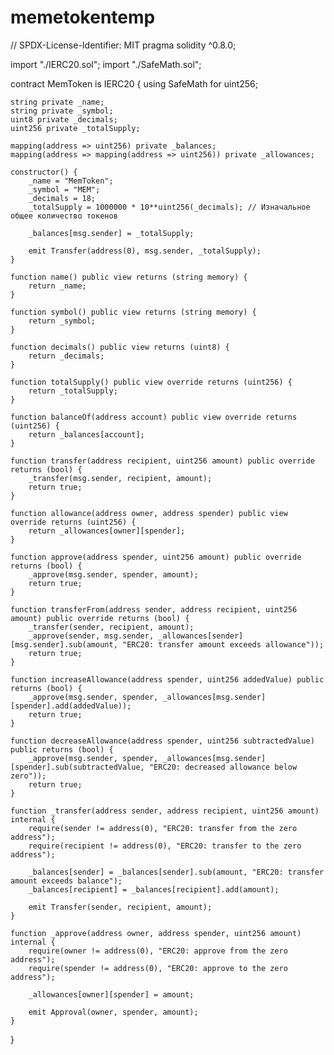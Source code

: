 # memetokentemp
// SPDX-License-Identifier: MIT
pragma solidity ^0.8.0;

import "./IERC20.sol";
import "./SafeMath.sol";

contract MemToken is IERC20 {
    using SafeMath for uint256;
    
    string private _name;
    string private _symbol;
    uint8 private _decimals;
    uint256 private _totalSupply;
    
    mapping(address => uint256) private _balances;
    mapping(address => mapping(address => uint256)) private _allowances;
    
    constructor() {
        _name = "MemToken";
        _symbol = "MEM";
        _decimals = 18;
        _totalSupply = 1000000 * 10**uint256(_decimals); // Изначальное общее количество токенов
        
        _balances[msg.sender] = _totalSupply;
        
        emit Transfer(address(0), msg.sender, _totalSupply);
    }
    
    function name() public view returns (string memory) {
        return _name;
    }
    
    function symbol() public view returns (string memory) {
        return _symbol;
    }
    
    function decimals() public view returns (uint8) {
        return _decimals;
    }
    
    function totalSupply() public view override returns (uint256) {
        return _totalSupply;
    }
    
    function balanceOf(address account) public view override returns (uint256) {
        return _balances[account];
    }
    
    function transfer(address recipient, uint256 amount) public override returns (bool) {
        _transfer(msg.sender, recipient, amount);
        return true;
    }
    
    function allowance(address owner, address spender) public view override returns (uint256) {
        return _allowances[owner][spender];
    }
    
    function approve(address spender, uint256 amount) public override returns (bool) {
        _approve(msg.sender, spender, amount);
        return true;
    }
    
    function transferFrom(address sender, address recipient, uint256 amount) public override returns (bool) {
        _transfer(sender, recipient, amount);
        _approve(sender, msg.sender, _allowances[sender][msg.sender].sub(amount, "ERC20: transfer amount exceeds allowance"));
        return true;
    }
    
    function increaseAllowance(address spender, uint256 addedValue) public returns (bool) {
        _approve(msg.sender, spender, _allowances[msg.sender][spender].add(addedValue));
        return true;
    }
    
    function decreaseAllowance(address spender, uint256 subtractedValue) public returns (bool) {
        _approve(msg.sender, spender, _allowances[msg.sender][spender].sub(subtractedValue, "ERC20: decreased allowance below zero"));
        return true;
    }
    
    function _transfer(address sender, address recipient, uint256 amount) internal {
        require(sender != address(0), "ERC20: transfer from the zero address");
        require(recipient != address(0), "ERC20: transfer to the zero address");
        
        _balances[sender] = _balances[sender].sub(amount, "ERC20: transfer amount exceeds balance");
        _balances[recipient] = _balances[recipient].add(amount);
        
        emit Transfer(sender, recipient, amount);
    }
    
    function _approve(address owner, address spender, uint256 amount) internal {
        require(owner != address(0), "ERC20: approve from the zero address");
        require(spender != address(0), "ERC20: approve to the zero address");
        
        _allowances[owner][spender] = amount;
        
        emit Approval(owner, spender, amount);
    }
}
